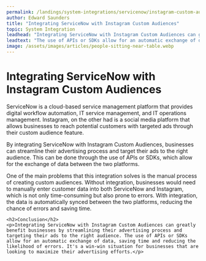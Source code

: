 ```yaml
---
permalink: /landings/system-integrations/servicenow/instagram-custom-audiences
author: Edward Saunders
title: "Integrating ServiceNow with Instagram Custom Audiences"
topic: System Integration
leadhead: "Integrating ServiceNow with Instagram Custom Audiences can greatly benefit businesses by streamlining their advertising process and targeting their ads to the right audience"
leadtext: "The use of APIs or SDKs allow for an automatic exchange of data, saving time and reducing the likelihood of errors. It's a win-win situation for businesses that are looking to maximize their advertising efforts."
image: /assets/images/articles/people-sitting-near-table.webp
---
```

<div class="arttext">    <h1>Integrating ServiceNow with Instagram Custom Audiences</h1>
    <p>ServiceNow is a cloud-based service management platform that provides digital workflow automation, IT service management, and IT operations management. Instagram, on the other had is a social media platform that allows businesses to reach potential customers with targeted ads through their custom audience feature.</p>
    <p>By integrating ServiceNow with Instagram Custom Audiences, businesses can streamline their advertising process and target their ads to the right audience. This can be done through the use of APIs or SDKs, which allow for the exchange of data between the two platforms.</p>
    <p>One of the main problems that this integration solves is the manual process of creating custom audiences. Without integration, businesses would need to manually enter customer data into both ServiceNow and Instagram, which is not only time-consuming but also prone to errors. With integration, the data is automatically synced between the two platforms, reducing the chance of errors and saving time.</p>

    <h2>Conclusion</h2>
    <p>Integrating ServiceNow with Instagram Custom Audiences can greatly benefit businesses by streamlining their advertising process and targeting their ads to the right audience. The use of APIs or SDKs allow for an automatic exchange of data, saving time and reducing the likelihood of errors. It's a win-win situation for businesses that are looking to maximize their advertising efforts.</p>
</div>